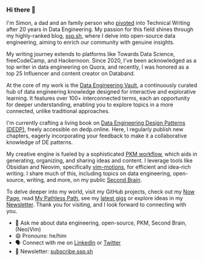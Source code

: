 ### Hi there 👋

I'm Simon, a dad and an family person who [pivoted](https://youtu.be/dNASkBuhPy0) into Technical Writing after 20 years in Data Engineering. My passion for this field shines through my highly-ranked blog, [ssp.sh](https://www.ssp.sh/), where I delve into open-source data engineering, aiming to enrich our community with genuine insights.

My writing journey extends to platforms like Towards Data Science, freeCodeCamp, and Hackernoon. Since 2020, I've been acknowledged as a top writer in data engineering on Quora, and recently, I was honored as a top 25 Influencer and content creator on Databand.

At the core of my work is the [Data Engineering Vault](https://www.ssp.sh/brain/data-engineering/), a continuously curated hub of data engineering knowledge designed for interactive and explorative learning. It features over 100+ interconnected terms, each an opportunity for deeper understanding, enabling you to explore topics in a more connected, unlike traditional approaches.

I'm currently crafting a living book on [Data Engineering Design Patterns (DEDP)](https://www.dedp.online/), freely accessible on dedp.online. Here, I regularly publish new chapters, eagerly incorporating your feedback to make it a collaborative knowledge of DE patterns.

My creative engine is fueled by a sophisticated [PKM workflow](https://www.ssp.sh/blog/pkm-workflow-for-a-deeper-life/), which aids in generating, organizing, and sharing ideas and content. I leverage tools like Obsidian and Neovim, specifically [vim-motions](https://www.ssp.sh/blog/why-using-neovim-data-engineer-and-writer-2023/), for efficient and idea-rich writing. I share much of this, including topics on data engineering, open-source, writing, and more, on my public [Second Brain](https://www.ssp.sh/brain/second-brain/).

To delve deeper into my world, visit my GitHub projects, check out my [Now Page](https://now.ssp.sh/), read [My Pathless Path](https://www.ssp.sh/blog/finding-my-pathless-path/), see my [latest gigs](https://www.ssp.sh/brain/my-gigs/) or explore ideas in my [Newsletter](https://newsletter.ssp.sh/). Thank you for visiting, and I look forward to connecting with you.

- 💬 Ask me about data engineering, open-source, PKM, Second Brain, (Neo)Vim)
- 😄 Pronouns: he/him
- 🗣 Connect with me on [LinkedIn](https://www.linkedin.com/in/sspaeti/) or [Twitter](https://twitter.com/sspaeti)
- 📩 Newsletter: [subscribe.ssp.sh](https://subscribe.ssp.sh/)

<!-- Does not include sspaeti-com organization where all my stars are :)

<p align="left"> 
  <img alt="Top Langs" height="150px" src="https://github-readme-stats.vercel.app/api/top-langs/?username=sspaeti&layout=compact&show_icons=true&theme=gruvbox&count_private=true" />
  <img alt="github stats" height="150px" src="https://github-readme-stats.vercel.app/api?username=sspaeti&theme=gruvbox&show_icons=true&count_private=true" />
</p>

![](second-brain-ssp.jpeg)
-->
